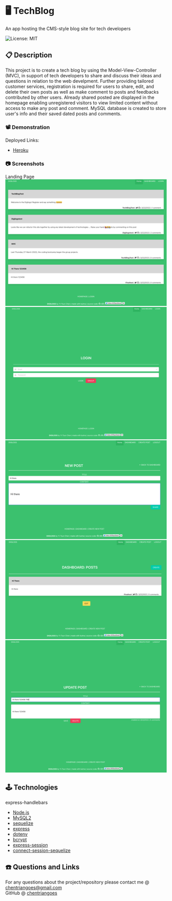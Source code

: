 # 🖥 TechBlog
An app hosting the CMS-style blog site for tech developers

![License: MIT](https://img.shields.io/badge/License-MIT-yellow.svg)

## 📋 Description

This project is to create a tech blog by using the Model-View-Controller (MVC), in support of tech developers to share and discuss their ideas and questions in relation to the web develpment. Further providing tailored customer services, registration is required for users to share, edit, and delete their own posts as well as make comment to posts and feedbacks contributed by other users. Already shared posted are displayed in the homepage enabling unregistered visitors to view limited content without access to make any post and comment. MySQL database is created to store user's info and their saved dated posts and comments.

### 📽 Demonstration

Deployed Links:
* [Heroku](https://floating-castle-02348.herokuapp.com/login )

### 📷 Screenshots

Landing Page
![Landing](./images/Landing.png)
![Login](./images/Login.png)
![New Post](./images/NewPost.png)
![Dashboard](./images/Dashboard.png)
![Update Post](./images/UpdatePost.png)

## 🕹 Technologies

express-handlebars
* [Node.js](https://nodejs.org/)
* [MySQL2](https://www.npmjs.com/package/mysql2)
* [sequelize](https://www.npmjs.com/package/sequelize)
* [express](https://www.npmjs.com/package/express)
* [dotenv](https://www.npmjs.com/package/dotenv)
* [bcrypt](https://www.npmjs.com/package/bcrypt)
* [express-session](https://www.npmjs.com/package/express-session)
* [connect-session-sequelize](https://www.npmjs.com/package/connect-session-sequelize)

## ☎️ Questions and Links

For any questions about the project/repository please contact me @ [chentriangoes@gmail.com](mailto:chentriangoes@gmail.com) </br>
GitHub @ [chentriangoes](https://github.com/chentriangoes) 
